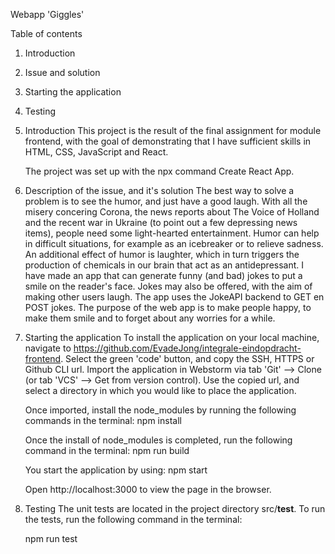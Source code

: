 Webapp 'Giggles'

Table of contents
1. Introduction
2. Issue and solution
3. Starting the application
4. Testing


1. Introduction
   This project is the result of the final assignment for module frontend, 
   with the goal of demonstrating that I have sufficient skills in HTML, CSS, JavaScript and React.

   The project was set up with the npx command Create React App.

2. Description of the issue, and it's solution
   The best way to solve a problem is to see the humor, and just have a good laugh.
   With all the misery concering Corona, the news reports about The Voice of Holland and the recent 
   war in Ukraine (to point out a few depressing news items), people need some light-hearted entertainment.
   Humor can help in difficult situations, for example as an icebreaker or to relieve sadness. 
   An additional effect of humor is laughter, which in turn triggers the production of chemicals in our brain that act as an antidepressant.
   I have made an app that can generate funny (and bad) jokes to put a smile on the reader's face. 
   Jokes may also be offered, with the aim of making other users laugh. 
   The app uses the JokeAPI backend to GET en POST jokes.
   The purpose of the web app is to make people happy, to make them smile and to forget about any worries for a while.

3. Starting the application
   To install the application on your local machine, navigate to https://github.com/EvadeJong/integrale-eindopdracht-frontend.
   Select the green 'code' button, and copy the SSH, HTTPS or Github CLI url.
   Import the application in Webstorm via tab 'Git' --> Clone (or tab 'VCS' --> Get from version control). 
   Use the copied url, and select a directory in which you would like to place the application.

   Once imported, install the node_modules by running the following commands in the terminal:
   npm install

   Once the install of  node_modules is completed, run the following command in the terminal:
   npm run build

   You start the application by using:
   npm start

   Open http://localhost:3000 to view the page in the browser.

4. Testing
   The unit tests are located in the project directory src/__test__.
   To run the tests, run the following command in the terminal:

   npm run test
